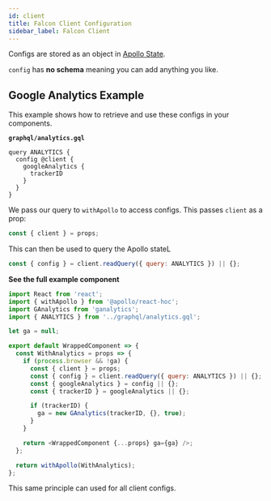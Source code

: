 ```yaml
---
id: client
title: Falcon Client Configuration
sidebar_label: Falcon Client
---
```


Configs are stored as an object in [Apollo State](/docs/platform/client/state).

`config` has **no schema** meaning you can add anything you like.

## Google Analytics Example

This example shows how to retrieve and use these configs in your components.


**`graphql/analytics.gql`**
```gql
query ANALYTICS {
  config @client {
    googleAnalytics {
      trackerID
    }
  }
}
```
We pass our query to `withApollo` to access configs. This passes `client` as a prop:

```js
const { client } = props;
```

This can then be used to query the Apollo stateL

```js
const { config } = client.readQuery({ query: ANALYTICS }) || {};
```


**See the full example component**
```js
import React from 'react';
import { withApollo } from '@apollo/react-hoc';
import GAnalytics from 'ganalytics';
import { ANALYTICS } from '../graphql/analytics.gql';

let ga = null;

export default WrappedComponent => {
  const WithAnalytics = props => {
    if (process.browser && !ga) {
      const { client } = props;
      const { config } = client.readQuery({ query: ANALYTICS }) || {};
      const { googleAnalytics } = config || {};
      const { trackerID } = googleAnalytics || {};

      if (trackerID) {
        ga = new GAnalytics(trackerID, {}, true);
      }
    }

    return <WrappedComponent {...props} ga={ga} />;
  };

  return withApollo(WithAnalytics);
};
```

This same principle can used for all client configs.

